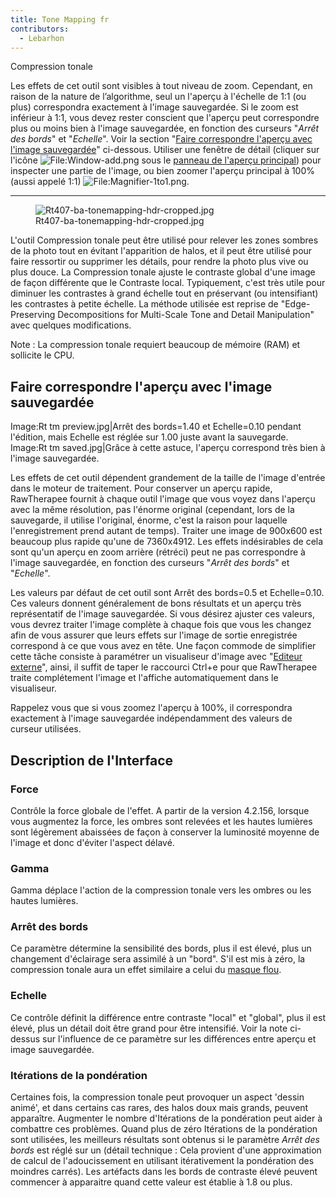 ```yaml
---
title: Tone Mapping fr
contributors:
  - Lebarhon
---
```


<div class="pagetitle">

Compression tonale

</div>

Les effets de cet outil sont visibles à tout niveau de zoom. Cependant,
en raison de la nature de l’algorithme, seul un l'aperçu à l'échelle de
1:1 (ou plus) correspondra exactement à l'image sauvegardée. Si le zoom
est inférieur à 1:1, vous devez rester conscient que l'aperçu peut
correspondre plus ou moins bien à l'image sauvegardée, en fonction des
curseurs "*Arrêt des bords*" et "*Echelle*". Voir la section "[Faire
correspondre l'aperçu avec l'image
sauvegardée](Tone_Mapping/fr#Faire_correspondre_l'aperçu_avec_l'image_sauvegardée.md)"
ci-dessous. Utiliser une fenêtre de détail (cliquer sur l'icône
![<File:Window-add.png>](Window-add.png "File:Window-add.png") sous le
[panneau de l'aperçu
principal](The_Image_Editor_Tab/fr#Le_panneau_Aperçu.md)) pour
inspecter une partie de l'image, ou bien zoomer l'aperçu principal à
100% (aussi appelé 1:1)
![<File:Magnifier-1to1.png>](Magnifier-1to1.png "File:Magnifier-1to1.png").

------------------------------------------------------------------------

<figure>
<img src="Rt407-ba-tonemapping-hdr-cropped.jpg"
title="Rt407-ba-tonemapping-hdr-cropped.jpg" />
<figcaption>Rt407-ba-tonemapping-hdr-cropped.jpg</figcaption>
</figure>

L'outil Compression tonale peut être utilisé pour relever les zones
sombres de la photo tout en évitant l'apparition de halos, et il peut
être utilisé pour faire ressortir ou supprimer les détails, pour rendre
la photo plus vive ou plus douce. La Compression tonale ajuste le
contraste global d'une image de façon différente que le Contraste local.
Typiquement, c'est très utile pour diminuer les contrastes à grand
échelle tout en préservant (ou intensifiant) les contrastes à petite
échelle. La méthode utilisée est reprise de "Edge-Preserving
Decompositions for Multi-Scale Tone and Detail Manipulation" avec
quelques modifications.

Note : La compression tonale requiert beaucoup de mémoire (RAM) et
sollicite le CPU.

## Faire correspondre l'aperçu avec l'image sauvegardée

Image:Rt tm preview.jpg\|Arrêt des bords=1.40 et Echelle=0.10 pendant
l'édition, mais Echelle est réglée sur 1.00 juste avant la sauvegarde.
Image:Rt tm saved.jpg\|Grâce à cette astuce, l'aperçu correspond très
bien à l'image sauvegardée.

Les effets de cet outil dépendent grandement de la taille de l'image
d'entrée dans le moteur de traitement. Pour conserver un aperçu rapide,
RawTherapee fournit à chaque outil l'image que vous voyez dans l'aperçu
avec la même résolution, pas l'énorme original (cependant, lors de la
sauvegarde, il utilise l'original, énorme, c'est la raison pour laquelle
l'enregistrement prend autant de temps). Traiter une image de 900x600
est beaucoup plus rapide qu'une de 7360x4912. Les effets indésirables de
cela sont qu'un aperçu en zoom arrière (rétréci) peut ne pas
correspondre à l'image sauvegardée, en fonction des curseurs "*Arrêt des
bords*" et "*Echelle*".

Les valeurs par défaut de cet outil sont Arrêt des bords=0.5 et
Echelle=0.10. Ces valeurs donnent généralement de bons résultats et un
aperçu très représentatif de l'image sauvegardée. Si vous désirez
ajuster ces valeurs, vous devrez traiter l'image complète à chaque fois
que vous les changez afin de vous assurer que leurs effets sur l'image
de sortie enregistrée correspond à ce que vous avez en tête. Une façon
commode de simplifier cette tâche consiste à paramétrer un visualiseur
d'image avec "[Editeur
externe](Preferences/fr#Editeur_externe.md)", ainsi, il suffit
de taper le raccourci Ctrl+e pour que RawTherapee traite complétement
l'image et l'affiche automatiquement dans le visualiseur.

Rappelez vous que si vous zoomez l'aperçu à 100%, il correspondra
exactement à l'image sauvegardée indépendamment des valeurs de curseur
utilisées.

  

## Description de l'Interface

### Force

Contrôle la force globale de l'effet. A partir de la version 4.2.156,
lorsque vous augmentez la force, les ombres sont relevées et les hautes
lumières sont légèrement abaissées de façon à conserver la luminosité
moyenne de l'image et donc d'éviter l'aspect délavé.

### Gamma

Gamma déplace l'action de la compression tonale vers les ombres ou les
hautes lumières.

### Arrêt des bords

Ce paramètre détermine la sensibilité des bords, plus il est élevé, plus
un changement d'éclairage sera assimilé à un "bord". S'il est mis à
zéro, la compression tonale aura un effet similaire a celui du [masque
flou](https://fr.wikipedia.org/wiki/Masque_flou).

### Echelle

Ce contrôle définit la différence entre contraste "local" et "global",
plus il est élevé, plus un détail doit être grand pour être intensifié.
Voir la note ci-dessus sur l'influence de ce paramètre sur les
différences entre aperçu et image sauvegardée.

### Itérations de la pondération

Certaines fois, la compression tonale peut provoquer un aspect 'dessin
animé', et dans certains cas rares, des halos doux mais grands, peuvent
apparaître. Augmenter le nombre d'Itérations de la pondération peut
aider à combattre ces problèmes. Quand plus de zéro Itérations de la
pondération sont utilisées, les meilleurs résultats sont obtenus si le
paramètre *Arrêt des bords* est réglé sur un (détail technique : Cela
provient d'une approximation de calcul de l'adoucissement en utilisant
itérativement la pondération des moindres carrés). Les artéfacts dans
les bords de contraste élevé peuvent commencer à apparaitre quand cette
valeur est établie à 1.8 ou plus.
